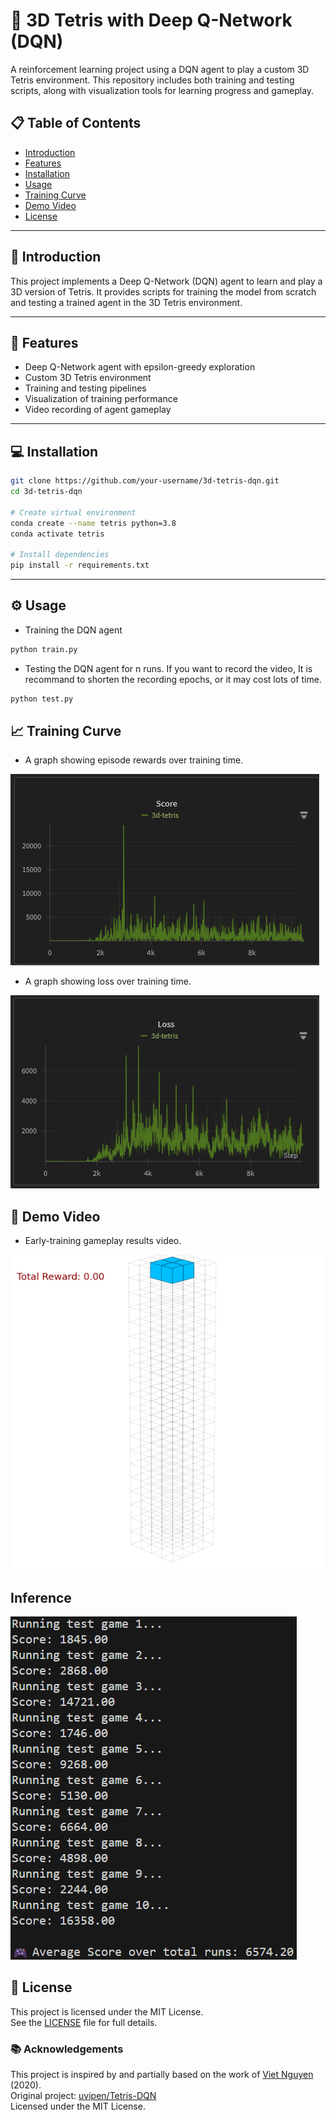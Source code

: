 # 🧠 3D Tetris with Deep Q-Network (DQN)

A reinforcement learning project using a DQN agent to play a custom 3D Tetris environment. This repository includes both training and testing scripts, along with visualization tools for learning progress and gameplay.

## 📋 Table of Contents

- [Introduction](#introduction)  
- [Features](#features)  
- [Installation](#installation)  
- [Usage](#usage)  
- [Training Curve](#training-curve)  
- [Demo Video](#demo-video)  
- [License](#license)  

---

## 🧩 Introduction

This project implements a Deep Q-Network (DQN) agent to learn and play a 3D version of Tetris. It provides scripts for training the model from scratch and testing a trained agent in the 3D Tetris environment.

---

## 🚀 Features

- Deep Q-Network agent with epsilon-greedy exploration
- Custom 3D Tetris environment
- Training and testing pipelines
- Visualization of training performance
- Video recording of agent gameplay

---

## 💻 Installation

```bash
git clone https://github.com/your-username/3d-tetris-dqn.git
cd 3d-tetris-dqn

# Create virtual environment
conda create --name tetris python=3.8
conda activate tetris

# Install dependencies
pip install -r requirements.txt

```

---

## ⚙️ Usage

- Training the DQN agent
```bash
python train.py
```

- Testing the DQN agent for n runs. If you want to record the video, It is recommand to shorten the recording epochs, or it may cost lots of time.
```bash
python test.py
```

## 📈 Training Curve

- A graph showing episode rewards over training time.

![alt text](./assets/training_score_curve.png)

- A graph showing loss over training time.

![alt text](./assets/training_loss_curve.png)

## 🎥 Demo Video

- Early-training gameplay results video.

![Early training gameplay](./assets/output.gif)

## Inference
![alt text](./assets/result.png)

## 📄 License

This project is licensed under the MIT License.  
See the [LICENSE](LICENSE) file for full details.

### 📚 Acknowledgements

This project is inspired by and partially based on the work of [Viet Nguyen](https://github.com/uvipen) (2020).  
Original project: [uvipen/Tetris-DQN](https://github.com/uvipen/Tetris-DQN)  
Licensed under the MIT License.